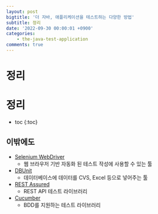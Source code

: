 ```yaml
---
layout: post
bigtitle: '더 자바, 애플리케이션을 테스트하는 다양한 방법'
subtitle: 정리
date: '2022-09-30 00:00:01 +0900'
categories:
    - the-java-test-application
comments: true
---
```


# 정리

# 정리
* toc
{:toc}

## 이밖에도 
+ [Selenium WebDriver](https://selenium.dev/projects/) 
  + 웹 브라우저 기반 자동화 된 테스트 작성에 사용할 수 있는 툴
+ [DBUnit](http://dbunit.sourceforge.net/)
  + 데이터베이스에 데이터를 CVS, Excel 등으로 넣어주는 툴
+ [REST Assured](http://rest-assured.io/)
  + REST API 테스트 라이브러리
+ [Cucumber](https://cucumber.io/)
  + BDD를 지원하는 테스트 라이브러리
